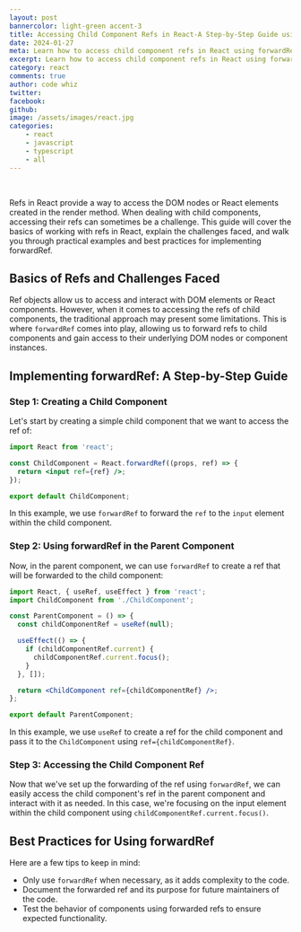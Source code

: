```yaml
---
layout: post
bannercolor: light-green accent-3
title: Accessing Child Component Refs in React-A Step-by-Step Guide using forwardRef
date: 2024-01-27
meta: Learn how to access child component refs in React using forwardRef. This step-by-step guide covers the basics of working with refs.
excerpt: Learn how to access child component refs in React using forwardRef. This step-by-step guide covers the basics of working with refs.
category: react
comments: true
author: code whiz
twitter: 
facebook: 
github: 
image: /assets/images/react.jpg
categories:
    - react
    - javascript
    - typescript
    - all
---
```

 &nbsp;
 
Refs in React provide a way to access the DOM nodes or React elements created in the render method. When dealing with child components, accessing their refs can sometimes be a challenge. This guide will cover the basics of working with refs in React, explain the challenges faced, and walk you through practical examples and best practices for implementing forwardRef.

## Basics of Refs and Challenges Faced

Ref objects allow us to access and interact with DOM elements or React components. However, when it comes to accessing the refs of child components, the traditional approach may present some limitations. This is where `forwardRef` comes into play, allowing us to forward refs to child components and gain access to their underlying DOM nodes or component instances.

## Implementing forwardRef: A Step-by-Step Guide

### Step 1: Creating a Child Component

Let's start by creating a simple child component that we want to access the ref of:
```jsx
import React from 'react';

const ChildComponent = React.forwardRef((props, ref) => {
  return <input ref={ref} />;
});

export default ChildComponent;
```
In this example, we use `forwardRef` to forward the `ref` to the `input` element within the child component.

### Step 2: Using forwardRef in the Parent Component

Now, in the parent component, we can use `forwardRef` to create a ref that will be forwarded to the child component:
```jsx
import React, { useRef, useEffect } from 'react';
import ChildComponent from './ChildComponent';

const ParentComponent = () => {
  const childComponentRef = useRef(null);

  useEffect(() => {
    if (childComponentRef.current) {
      childComponentRef.current.focus();
    }
  }, []);

  return <ChildComponent ref={childComponentRef} />;
};

export default ParentComponent;
```
In this example, we use `useRef` to create a ref for the child component and pass it to the `ChildComponent` using `ref={childComponentRef}`.

### Step 3: Accessing the Child Component Ref

Now that we've set up the forwarding of the ref using `forwardRef`, we can easily access the child component's ref in the parent component and interact with it as needed. In this case, we're focusing on the input element within the child component using `childComponentRef.current.focus()`.

## Best Practices for Using forwardRef

Here are a few tips to keep in mind:
- Only use `forwardRef` when necessary, as it adds complexity to the code.
- Document the forwarded ref and its purpose for future maintainers of the code.
- Test the behavior of components using forwarded refs to ensure expected functionality.
